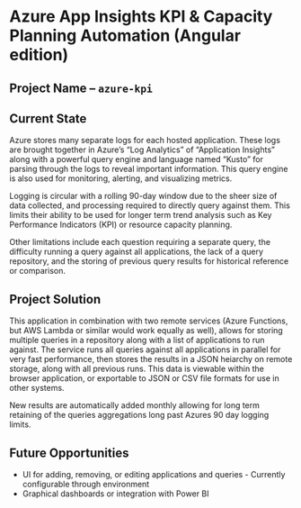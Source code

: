 # Azure App Insights KPI & Capacity Planning Automation (Angular edition)

## Project Name – `azure-kpi`

## Current State

Azure stores many separate logs for each hosted application. These logs are brought together in Azure’s “Log Analytics” of “Application Insights” along with a powerful query engine and language named “Kusto” for parsing through the logs to reveal important information.  This query engine is also used for monitoring, alerting, and visualizing metrics.

Logging is circular with a rolling 90-day window due to the sheer size of data collected, and processing required to directly query against them.  This limits their ability to be used for longer term trend analysis such as Key Performance Indicators (KPI) or resource capacity planning.

Other limitations include each question requiring a separate query, the difficulty running a query against all applications, the lack of a query repository, and the storing of previous query results for historical reference or comparison.

## Project Solution

This application in combination with two remote services (Azure Functions, but AWS Lambda or similar would work equally as well), allows for storing multiple queries in a repository along with a list of applications to run against.  The service runs all queries against all applications in parallel for very fast performance, then stores the results in a JSON heiarchy on remote storage, along with all previous runs.  This data is viewable within the browser application, or exportable to JSON or CSV file formats for use in other systems.

New results are automatically added monthly allowing for long term retaining of the queries aggregations long past Azures 90 day logging limits.

## Future Opportunities

* UI for adding, removing, or editing applications and queries - Currently configurable through environment
* Graphical dashboards or integration with Power BI
